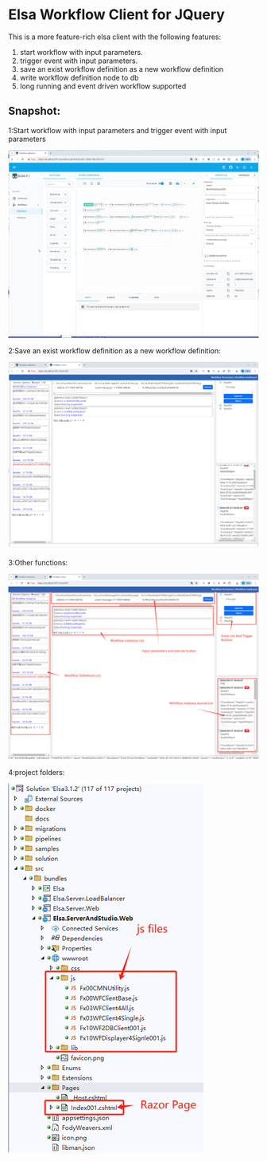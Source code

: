 # Elsa Workflow Client for JQuery
This is a more feature-rich elsa client with the following features:

1. start workflow with input parameters.
2. trigger event with input parameters.
3. save an exist workflow definition as a new workflow definition
4. write workflow definition node to db
5. long running and event driven workflow supported



## Snapshot:

1:Start workflow with input parameters and trigger event with input parameters

![](./README.assets/snapshot001.gif)

2:Save an exist workflow definition as a new workflow definition:

![](./README.assets/snapshot002.gif)

3:Other functions:

![](./README.assets/20240531030947.png)

4:project folders:

![](./README.assets/20240531032145.png)
